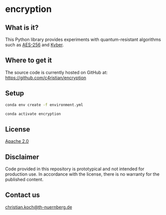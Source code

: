 # encryption

## What is it?
This Python library provides experiments with quantum-resistant algorithms 
such as [AES-256](https://en.wikipedia.org/wiki/Advanced_Encryption_Standard) 
and [Kyber](https://pq-crystals.org/kyber/software.shtml).

## Where to get it
The source code is currently hosted on GitHub at:
https://github.com/c4ristian/encryption

## Setup
```sh
conda env create -f environment.yml

conda activate encryption
```

## License
[Apache 2.0](LICENSE.txt)

## Disclaimer
Code provided in this repository is prototypical and not intended for production use.
In accordance with the license, there is no warranty for the published content. 

## Contact us
[christian.koch@th-nuernberg.de](mailto:christian.koch@th-nuernberg.de)
